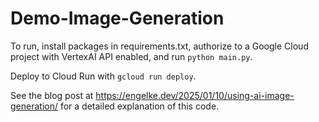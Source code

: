 # Demo-Image-Generation

To run, install packages in requirements.txt, authorize to a
Google Cloud project with VertexAI API enabled, and
run `python main.py`.

Deploy to Cloud Run with `gcloud run deploy`.

See the blog post at https://engelke.dev/2025/01/10/using-ai-image-generation/
for a detailed explanation of this code.
